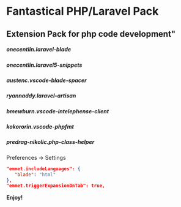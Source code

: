 # Fantastical PHP/Laravel Pack
## Extension Pack for php code development"

##### onecentlin.laravel-blade
##### onecentlin.laravel5-snippets
##### austenc.vscode-blade-spacer
##### ryannaddy.laravel-artisan
##### bmewburn.vscode-intelephense-client
##### kokororin.vscode-phpfmt
##### predrag-nikolic.php-class-helper

 Preferences -> Settings
 ```json
 "emmet.includeLanguages": {
    "blade": "html"
},
"emmet.triggerExpansionOnTab": true,
```

**Enjoy!**
